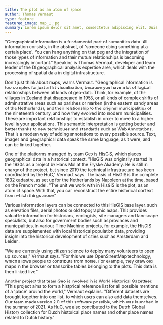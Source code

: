 ```yaml
---
title: The plot as an atom of space
author: Thomas Vermaut
type: feature
featured_image: map_1.jpg
summary: Lorem ipsum dolor sit amet, consectetur adipiscing elit. Duis in dignissim diam. Donec non scelerisque arcu, in elementum diam. Ut ultrices tempor ultricies. Aenean volutpat arcu est, sit amet aliquet mi volutpat vitae. In vel odio porttitor, egestas erat et, tincidunt augue. Fusce suscipit risus sed nisl sollicitudin vehicula.
---
```

"Geographical information is a fundamental part of humanities data. All information consists, in the abstract, of 'someone doing something at a certain place'. You can hang anything on that peg and the integration of those types of information and their mutual relationships is becoming increasingly important." Speaking is Thomas Vermaut, developer and team leader of the DI geographical analysis expertise area, which deals with the processing of spatial data in digital infrastructure.

Don't just think about maps, warns Vermaut. "Geographical information is too complex for just a flat visualisation, because you have a lot of logical relationships between all kinds of geo-data. Think, for example, of the villages in Zeeland that disappeared in 1953, or all kinds of complex shifts of administrative areas such as parishes or marken (in the eastern sandy areas of the Netherlands), and their relationship to the original municipalities of the nineteenth century, and how they evolved into modern municipalities. These are important relationships to establish in order to move to a higher level in your applications. This semantic interpretation is getting better and better thanks to new techniques and standards such as Web Annotations. That is a modern way of adding annotations to every possible source. Text, images and geographical data speak the same language, as it were, and can be linked together.

One of the platforms managed by team Geo is [HisGIS](https://hisgis.nl/), which places geographical data in a historical context. "HisGIS was originally started in the 1980s as a project by Hans Mol at the Fryske Akademy. He is still in charge of the project, but since 2019 the technical infrastructure has been coordinated by the HuC," Vermaut says. The basis of HisGIS is the complete 1832 cadastre, as set up for the Netherlands by Napoleon at the time, based on the French model. "The unit we work with in HisGIS is the plot, as an atom of space. With that, you can reconstruct the entire historical context from which things arose."

Various information layers can be connected to this HisGIS base layer, such as elevation files, aerial photos or old topographic maps. This provides valuable information for historians, ecologists, site managers and landscape specialists, but also for government bodies such as provinces and municipalities. In various Time Machine projects, for example, the HisGIS data are supplemented with local historical population data, providing insight into the historical development of cities such as Amsterdam and Leiden.

"We are currently using citizen science to deploy many volunteers to open up sources," Vermaut says. "For this we use OpenStreetMap technology, which allows people to contribute from home. For example, they draw old maps in the browser or transcribe tables belonging to the plots. This data is then linked live."

Another project that team Geo is involved in is World Historical Gazetteer. "This project aims to form a histprical reference list for all possible mentions of a 'place' around the world," Vermaut explains. "Different datasets are brought together into one list, to which users can also add data themselves. Our team made version 2.0 of this software possible, which was launched in the summer of 2021. As HuC, we also contributed to the Dutch Global History collection for Dutch historical place names and other place names related to Dutch history."
